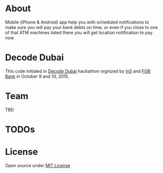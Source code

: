 # About
Mobile (iPhone & Android) app help you with scheduled notifications to make sure you will pay your bank debts on time, or even if you close to one of that ATM machines listed there you will get location notification to pay now.

# Decode Dubai
This code initialed in [Decode Dubai](http://dic.ae/decodedubai/) hackathon orgnized by [In5](http://in5.ae) and [FGB Bank](http://fgb.ae) in October 9 and 10, 2015.

# Team
TBD

# TODOs

# License
Open source under [MIT License](https://github.com/App3ad/bo7/blob/master/LICENSE.md)
